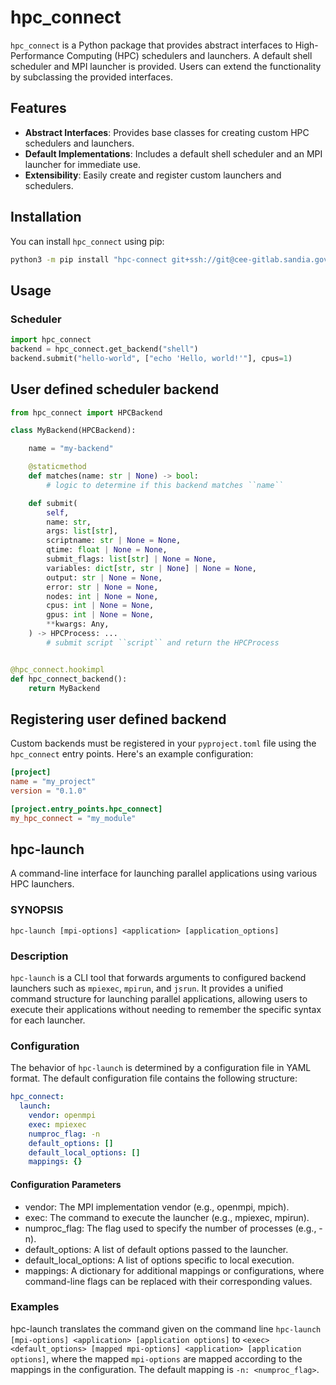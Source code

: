 # hpc_connect

`hpc_connect` is a Python package that provides abstract interfaces to High-Performance Computing (HPC) schedulers and launchers. A default shell scheduler and MPI launcher is provided. Users can extend the functionality by subclassing the provided interfaces.

## Features

- **Abstract Interfaces**: Provides base classes for creating custom HPC schedulers and launchers.
- **Default Implementations**: Includes a default shell scheduler and an MPI launcher for immediate use.
- **Extensibility**: Easily create and register custom launchers and schedulers.

## Installation

You can install `hpc_connect` using pip:

```bash
python3 -m pip install "hpc-connect git+ssh://git@cee-gitlab.sandia.gov/ascic-test-infra/hpc-connect"
```

## Usage

### Scheduler

```python
import hpc_connect
backend = hpc_connect.get_backend("shell")
backend.submit("hello-world", ["echo 'Hello, world!'"], cpus=1)
```

## User defined scheduler backend

```python
from hpc_connect import HPCBackend

class MyBackend(HPCBackend):

    name = "my-backend"

    @staticmethod
    def matches(name: str | None) -> bool:
        # logic to determine if this backend matches ``name``

    def submit(
        self,
        name: str,
        args: list[str],
        scriptname: str | None = None,
        qtime: float | None = None,
        submit_flags: list[str] | None = None,
        variables: dict[str, str | None] | None = None,
        output: str | None = None,
        error: str | None = None,
        nodes: int | None = None,
        cpus: int | None = None,
        gpus: int | None = None,
        **kwargs: Any,
    ) -> HPCProcess: ...
        # submit script ``script`` and return the HPCProcess


@hpc_connect.hookimpl
def hpc_connect_backend():
    return MyBackend
```

## Registering user defined backend

Custom backends must be registered in your `pyproject.toml` file using the `hpc_connect` entry points. Here's an example configuration:

```toml
[project]
name = "my_project"
version = "0.1.0"

[project.entry_points.hpc_connect]
my_hpc_connect = "my_module"
```


## hpc-launch

A command-line interface for launching parallel applications using various HPC launchers.

### SYNOPSIS

```console
hpc-launch [mpi-options] <application> [application_options]
```

### Description

`hpc-launch` is a CLI tool that forwards arguments to configured backend launchers such as `mpiexec`, `mpirun`, and `jsrun`. It provides a unified command structure for launching parallel applications, allowing users to execute their applications without needing to remember the specific syntax for each launcher.

### Configuration

The behavior of `hpc-launch` is determined by a configuration file in YAML format. The default configuration file contains the following structure:

```yaml
hpc_connect:
  launch:
    vendor: openmpi
    exec: mpiexec
    numproc_flag: -n
    default_options: []
    default_local_options: []
    mappings: {}
```

#### Configuration Parameters

- vendor: The MPI implementation vendor (e.g., openmpi, mpich).
- exec: The command to execute the launcher (e.g., mpiexec, mpirun).
- numproc_flag: The flag used to specify the number of processes (e.g., -n).
- default_options: A list of default options passed to the launcher.
- default_local_options: A list of options specific to local execution.
- mappings: A dictionary for additional mappings or configurations, where command-line flags can be replaced with their corresponding values.

### Examples

hpc-launch translates the command given on the command line `hpc-launch [mpi-options] <application> [application options]`  to `<exec> <default_options> [mapped mpi-options] <application> [application options]`, where the mapped `mpi-options` are mapped according to the mappings in the configuration.  The default mapping is `-n: <numproc_flag>`.
